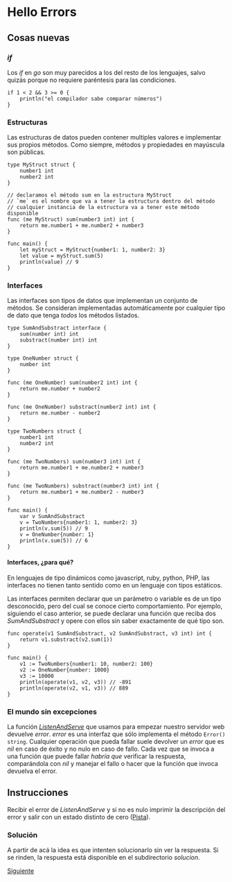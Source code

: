 # Hello Errors

## Cosas nuevas

### _if_

Los _if_ en _go_ son muy parecidos a los del resto de los lenguajes, salvo
quizás porque no requiere paréntesis para las condiciones.

```golang
if 1 < 2 && 3 >= 0 {
    println("el compilador sabe comparar números")
}
```

### Estructuras

Las estructuras de datos pueden contener multiples valores e implementar
sus propios métodos. Como siempre, métodos y propiedades en mayúscula
son públicas.

```golang
type MyStruct struct {
	number1 int
	number2 int
}

// declaramos el método sum en la estructura MyStruct
// `me` es el nombre que va a tener la estructura dentro del método
// cualquier instancia de la estructura va a tener este método disponible
func (me MyStruct) sum(number3 int) int {
	return me.number1 + me.number2 + number3
}

func main() {
	let myStruct = MyStruct{number1: 1, number2: 3}
	let value = myStruct.sum(5)
	println(value) // 9
}
```

### Interfaces

Las interfaces son tipos de datos que implementan un conjunto de
métodos. Se consideran implementadas automáticamente por cualquier tipo de
dato que tenga *todos* los métodos listados.

```golang
type SumAndSubstract interface {
	sum(number int) int
	substract(number int) int
}

type OneNumber struct {
	number int
}

func (me OneNumber) sum(number2 int) int {
	return me.number + number2
}

func (me OneNumber) substract(number2 int) int {
	return me.number - number2
}

type TwoNumbers struct {
	number1 int
	number2 int
}

func (me TwoNumbers) sum(number3 int) int {
	return me.number1 + me.number2 + number3
}

func (me TwoNumbers) substract(number3 int) int {
	return me.number1 + me.number2 - number3
}

func main() {
	var v SumAndSubstract
	v = TwoNumbers{number1: 1, number2: 3}
	println(v.sum(5)) // 9
	v = OneNumber{number: 1}
	println(v.sum(5)) // 6
}
```

#### Interfaces, ¿para qué?

En lenguajes de tipo dinámicos como javascript, ruby, python, PHP,
las interfaces no tienen tanto sentido como en un lenguaje con tipos estáticos.

Las interfaces permiten declarar que un parámetro o variable es de un tipo
desconocido, pero del cual se conoce cierto comportamiento. Por ejemplo,
siguiendo el caso anterior, se puede declarar una función que reciba dos
_SumAndSubstract_ y opere con ellos sin saber exactamente de qué tipo son.

```golang
func operate(v1 SumAndSubstract, v2 SumAndSubstract, v3 int) int {
	return v1.substract(v2.sum(1))
}

func main() {
	v1 := TwoNumbers{number1: 10, number2: 100}
	v2 := OneNumber{number: 1000}
	v3 := 10000
	println(operate(v1, v2, v3)) // -891
	println(operate(v2, v1, v3)) // 889
}
```

### El mundo sin excepciones

La función
[_ListenAndServe_](https://golang.org/pkg/net/http/#Server.ListenAndServe)
que usamos para empezar nuestro servidor web devuelve _error_. _error_
es una interfaz que sólo implementa el método `Error() string`.
Cualquier operación que pueda fallar suele devolver un _error_ que es
_nil_ en caso de éxito y no nulo en caso de fallo. Cada vez que se
invoca a una función que puede fallar _habría que_ verificar la
respuesta, comparándola con _nil_ y manejar el fallo o hacer que la función
que invoca devuelva el error.

## Instrucciones

Recibir el error de _ListenAndServe_ y si no es nulo imprimir la
descripción del error y salir con un estado distinto de cero
([Pista](https://golang.org/pkg/os/#Exit)).

### Solución

A partir de acá la idea es que intenten solucionarlo sin ver la respuesta.
Si se rinden, la respuesta está disponible en el subdirectorio _solucion_.

[Siguiente](../04_HelloState)
